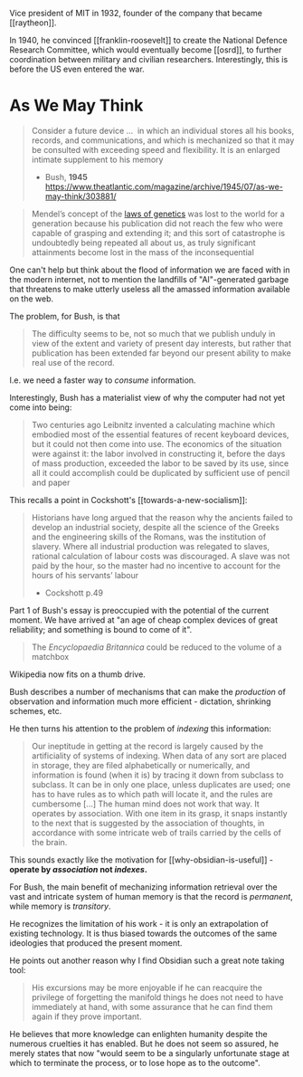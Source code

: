 Vice president of MIT in 1932, founder of the company that became [[raytheon]].

In 1940, he convinced [[franklin-roosevelt]] to create the National Defence Research Committee, which would eventually become [[osrd]], to further coordination between military and civilian researchers. Interestingly, this is before the US even entered the war. 

# As We May Think
> Consider a future device …  in which an individual stores all his books, records, and communications, and which is mechanized so that it may be consulted with exceeding speed and flexibility. It is an enlarged intimate supplement to his memory
> - Bush, **1945**
> https://www.theatlantic.com/magazine/archive/1945/07/as-we-may-think/303881/

> Mendel’s concept of the [laws of genetics](https://12ft.io/proxy?q=https%3A%2F%2Fwww.theatlantic.com%2Fmagazine%2Farchive%2F2016%2F06%2Fgenes-are-overrated%2F480729%2F) was lost to the world for a generation because his publication did not reach the few who were capable of grasping and extending it; and this sort of catastrophe is undoubtedly being repeated all about us, as truly significant attainments become lost in the mass of the inconsequential

One can't help but think about the flood of information we are faced with in the modern internet, not to mention the landfills of "AI"-generated garbage that threatens to make utterly useless all the amassed information available on the web.

The problem, for Bush, is that
> The difficulty seems to be, not so much that we publish unduly in view of the extent and variety of present day interests, but rather that publication has been extended far beyond our present ability to make real use of the record.

I.e. we need a faster way to *consume* information.

Interestingly, Bush has a materialist view of why the computer had not yet come into being:
> Two centuries ago Leibnitz invented a calculating machine which embodied most of the essential features of recent keyboard devices, but it could not then come into use. The economics of the situation were against it: the labor involved in constructing it, before the days of mass production, exceeded the labor to be saved by its use, since all it could accomplish could be duplicated by sufficient use of pencil and paper

This recalls a point in Cockshott's [[towards-a-new-socialism]]:
> Historians have long argued that the reason why the ancients failed to develop an industrial society, despite all the science of the Greeks and the engineering skills of the Romans, was the institution of slavery. Where all industrial production was relegated to slaves, rational calculation of labour costs was discouraged. A slave was not paid by the hour, so the master had no incentive to account for the hours of his servants’ labour
> - Cockshott p.49

Part 1 of Bush's essay is preoccupied with the potential of the current moment. We have arrived at "an age of cheap complex devices of great reliability; and something is bound to come of it".

> The _Encyclopaedia Britannica_ could be reduced to the volume of a matchbox

Wikipedia now fits on a thumb drive.

Bush describes a number of mechanisms that can make the *production* of observation and information much more efficient - dictation, shrinking schemes, etc.

He then turns his attention to the problem of *indexing* this information:

> Our ineptitude in getting at the record is largely caused by the artificiality of systems of indexing. When data of any sort are placed in storage, they are filed alphabetically or numerically, and information is found (when it is) by tracing it down from subclass to subclass. It can be in only one place, unless duplicates are used; one has to have rules as to which path will locate it, and the rules are cumbersome [...] The human mind does not work that way. It operates by association. With one item in its grasp, it snaps instantly to the next that is suggested by the association of thoughts, in accordance with some intricate web of trails carried by the cells of the brain.

This sounds exactly like the motivation for [[why-obsidian-is-useful]] - **operate by *association* not *indexes*.**

For Bush, the main benefit of mechanizing information retrieval over the vast and intricate system of human memory is that the record is *permanent*, while memory is *transitory*.

He recognizes the limitation of his work - it is only an extrapolation of existing technology. It is thus biased towards the outcomes of the same ideologies that produced the present moment.

He points out another reason why I find Obsidian such a great note taking tool:
> His excursions may be more enjoyable if he can reacquire the privilege of forgetting the manifold things he does not need to have immediately at hand, with some assurance that he can find them again if they prove important.

He believes that more knowledge can enlighten humanity despite the numerous cruelties it has enabled. But he does not seem so assured, he merely states that now "would seem to be a singularly unfortunate stage at which to terminate the process, or to lose hope as to the outcome".